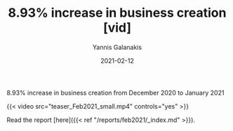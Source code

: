 ﻿---
title: 8.93% increase in business creation [vid]
date: 2021-02-12
author: 
 - Yannis Galanakis
---

8.93% increase in business creation from December 2020 to January 2021 
<!--more-->


{{< video src="teaser_Feb2021_small.mp4" controls="yes" >}}

Read the report [here]({{< ref "/reports/feb2021/_index.md" >}}).
